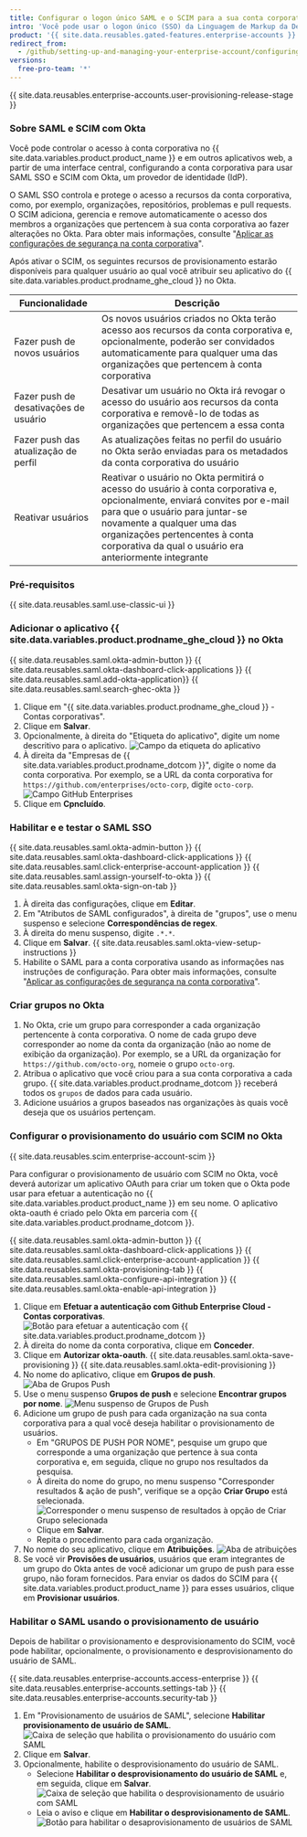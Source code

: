 ```yaml
---
title: Configurar o logon único SAML e o SCIM para a sua conta corporativa usando o Okta
intro: 'Você pode usar o logon único (SSO) da Linguagem de Markup da Declaração de Segurança (SAML) e o Sistema de Gerenciamento de Identidades de Domínio Cruzado (SCIM) com o Okta para gerenciar automaticamente o acesso à sua conta corporativa em {{ site.data.variables.product.product_name }}.'
product: '{{ site.data.reusables.gated-features.enterprise-accounts }}'
redirect_from:
  - /github/setting-up-and-managing-your-enterprise-account/configuring-single-sign-on-and-scim-for-your-enterprise-account-using-okta
versions:
  free-pro-team: '*'
---
```


{{ site.data.reusables.enterprise-accounts.user-provisioning-release-stage }}

### Sobre SAML e SCIM com Okta

Você pode controlar o acesso à conta corporativa no {{ site.data.variables.product.product_name }} e em outros aplicativos web, a partir de uma interface central, configurando a conta corporativa para usar SAML SSO e SCIM com Okta, um provedor de identidade (IdP).

O SAML SSO controla e protege o acesso a recursos da conta corporativa, como, por exemplo, organizações, repositórios, problemas e pull requests. O SCIM adiciona, gerencia e remove automaticamente o acesso dos membros a organizações que pertencem à sua conta corporativa ao fazer alterações no Okta. Para obter mais informações, consulte "[Aplicar as configurações de segurança na conta corporativa](/github/setting-up-and-managing-your-enterprise-account/enforcing-security-settings-in-your-enterprise-account)".

Após ativar o SCIM, os seguintes recursos de provisionamento estarão disponíveis para qualquer usuário ao qual você atribuir seu aplicativo do {{ site.data.variables.product.prodname_ghe_cloud }} no Okta.

| Funcionalidade                        | Descrição                                                                                                                                                                                                                                                                              |
| ------------------------------------- | -------------------------------------------------------------------------------------------------------------------------------------------------------------------------------------------------------------------------------------------------------------------------------------- |
| Fazer push de novos usuários          | Os novos usuários criados no Okta terão acesso aos recursos da conta corporativa e, opcionalmente, poderão ser convidados automaticamente para qualquer uma das organizações que pertencem à conta corporativa                                                                         |
| Fazer push de desativações de usuário | Desativar um usuário no Okta irá revogar o acesso do usuário aos recursos da conta corporativa e removê-lo de todas as organizações que pertencem a essa conta                                                                                                                         |
| Fazer push das atualização de perfil  | As atualizações feitas no perfil do usuário no Okta serão enviadas para os metadados da conta corporativa do usuário                                                                                                                                                                   |
| Reativar usuários                     | Reativar o usuário no Okta permitirá o acesso do usuário à conta corporativa e, opcionalmente, enviará convites por e-mail para que o usuário para juntar-se novamente a qualquer uma das organizações pertencentes à conta corporativa da qual o usuário era anteriormente integrante |

### Pré-requisitos

{{ site.data.reusables.saml.use-classic-ui }}

### Adicionar o aplicativo {{ site.data.variables.product.prodname_ghe_cloud }} no Okta

{{ site.data.reusables.saml.okta-admin-button }}
{{ site.data.reusables.saml.okta-dashboard-click-applications }}
{{ site.data.reusables.saml.add-okta-application}}
{{ site.data.reusables.saml.search-ghec-okta }}
1. Clique em "{{ site.data.variables.product.prodname_ghe_cloud }} - Contas corporativas".
1. Clique em **Salvar**.
1. Opcionalmente, à direita do "Etiqueta do aplicativo", digite um nome descritivo para o aplicativo. ![Campo da etiqueta do aplicativo](/assets/images/help/saml/okta-application-label.png)
1. À direita da "Empresas de {{ site.data.variables.product.prodname_dotcom }}", digite o nome da conta corporativa. Por exemplo, se a URL da conta corporativa for `https://github.com/enterprises/octo-corp`, digite `octo-corp`. ![Campo GitHub Enterprises](/assets/images/help/saml/okta-github-enterprises.png)
1. Clique em **Cpncluído**.

### Habilitar e e testar o SAML SSO

{{ site.data.reusables.saml.okta-admin-button }}
{{ site.data.reusables.saml.okta-dashboard-click-applications }}
{{ site.data.reusables.saml.click-enterprise-account-application }}
{{ site.data.reusables.saml.assign-yourself-to-okta }}
{{ site.data.reusables.saml.okta-sign-on-tab }}
1. À direita das configurações, clique em **Editar**.
1. Em "Atributos de SAML configurados", à direita de "grupos", use o menu suspenso e selecione **Correspondências de regex**.
1. À direita do menu suspenso, digite `.*.*`.
1. Clique em **Salvar**.
{{ site.data.reusables.saml.okta-view-setup-instructions }}
1. Habilite o SAML para a conta corporativa usando as informações nas instruções de configuração. Para obter mais informações, consulte "[Aplicar as configurações de segurança na conta corporativa](/github/setting-up-and-managing-your-enterprise-account/enforcing-security-settings-in-your-enterprise-account#enabling-saml-single-sign-on-for-organizations-in-your-enterprise-account)".

### Criar grupos no Okta

1. No Okta, crie um grupo para corresponder a cada organização pertencente à conta corporativa. O nome de cada grupo deve corresponder ao nome da conta da organização (não ao nome de exibição da organização). Por exemplo, se a URL da organização for `https://github.com/octo-org`, nomeie o grupo `octo-org`.
1. Atribua o aplicativo que você criou para a sua conta corporativa a cada grupo. {{ site.data.variables.product.prodname_dotcom }} receberá todos os `grupos` de dados para cada usuário.
1. Adicione usuários a grupos baseados nas organizações às quais você deseja que os usuários pertençam.

### Configurar o provisionamento do usuário com SCIM no Okta

{{ site.data.reusables.scim.enterprise-account-scim }}

Para configurar o provisionamento de usuário com SCIM no Okta, você deverá autorizar um aplicativo OAuth para criar um token que o Okta pode usar para efetuar a autenticação no {{ site.data.variables.product.product_name }} em seu nome. O aplicativo okta-oauth é criado pelo Okta em parceria com {{ site.data.variables.product.prodname_dotcom }}.

{{ site.data.reusables.saml.okta-admin-button }}
{{ site.data.reusables.saml.okta-dashboard-click-applications }}
{{ site.data.reusables.saml.click-enterprise-account-application }}
{{ site.data.reusables.saml.okta-provisioning-tab }}
{{ site.data.reusables.saml.okta-configure-api-integration }}
{{ site.data.reusables.saml.okta-enable-api-integration }}
1. Clique em **Efetuar a autenticação com Github Enterprise Cloud - Contas corporativas**. ![Botão para efetuar a autenticação com {{ site.data.variables.product.prodname_dotcom }}](/assets/images/help/business-accounts/authenticate-with-github-button.png)
1. À direita do nome da conta corporativa, clique em **Conceder**.
1. Clique em **Autorizar okta-oauth**.
{{ site.data.reusables.saml.okta-save-provisioning }}
{{ site.data.reusables.saml.okta-edit-provisioning }}
1. No nome do aplicativo, clique em **Grupos de push**. ![Aba de Grupos Push](/assets/images/help/business-accounts/okta-push-groups-tab.png)
1. Use o menu suspenso **Grupos de push** e selecione **Encontrar grupos por nome**. ![Menu suspenso de Grupos de Push](/assets/images/help/business-accounts/okta-push-groups-drop-down.png)
1. Adicione um grupo de push para cada organização na sua conta corporativa para a qual você deseja habilitar o provisionamento de usuários.
   - Em "GRUPOS DE PUSH POR NOME", pesquise um grupo que corresponde a uma organização que pertence à sua conta corporativa e, em seguida, clique no grupo nos resultados da pesquisa.
   - À direita do nome do grupo, no menu suspenso "Corresponder resultados & ação de push", verifique se a opção **Criar Grupo** está selecionada. ![Corresponder o menu suspenso de resultados à opção de Criar Grupo selecionada](/assets/images/help/saml/create-group-okta.png)
   - Clique em **Salvar**.
   - Repita o procedimento para cada organização.
1. No nome do seu aplicativo, clique em **Atribuições**. ![Aba de atribuições](/assets/images/help/business-accounts/okta-assignments-tab.png)
1. Se você vir **Provisões de usuários**, usuários que eram integrantes de um grupo do Okta antes de você adicionar um grupo de push para esse grupo, não foram fornecidos. Para enviar os dados do SCIM para {{ site.data.variables.product.product_name }} para esses usuários, clique em **Provisionar usuários**.

### Habilitar o SAML usando o provisionamento de usuário

Depois de habilitar o provisionamento e desprovisionamento do SCIM, você pode habilitar, opcionalmente, o provisionamento e desprovisionamento do usuário de SAML.

{{ site.data.reusables.enterprise-accounts.access-enterprise }}
{{ site.data.reusables.enterprise-accounts.settings-tab }}
{{ site.data.reusables.enterprise-accounts.security-tab }}
1. Em "Provisionamento de usuários de SAML", selecione **Habilitar provisionamento de usuário de SAML**. ![Caixa de seleção que habilita o provisionamento do usuário com SAML](/assets/images/help/business-accounts/user-provisioning.png)
1. Clique em **Salvar**.
1. Opcionalmente, habilite o desprovisionamento do usuário de SAML.
   - Selecione **Habilitar o desprovisionamento do usuário de SAML** e, em seguida, clique em **Salvar**. ![Caixa de seleção que habilita o desprovisionamento de usuário com SAML](/assets/images/help/business-accounts/saml-deprovisioning.png)
   - Leia o aviso e clique em **Habilitar o desprovisionamento de SAML**. ![Botão para habilitar o desaprovisionamento de usuários de SAML](/assets/images/help/business-accounts/saml-deprovisioning-confirm.png)
